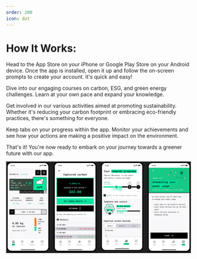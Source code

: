 ```yaml
---
order: 200
icon: dot
---
```


# How It Works:

Head to the App Store on your iPhone or Google Play Store on your Android device. Once the app is installed, open it up and follow the on-screen prompts to create your account. It's quick and easy!

Dive into our engaging courses on carbon, ESG, and green energy challenges. Learn at your own pace and expand your knowledge.

Get involved in our various activities aimed at promoting sustainability. Whether it's reducing your carbon footprint or embracing eco-friendly practices, there's something for everyone.

Keep tabs on your progress within the app. Monitor your achievements and see how your actions are making a positive impact on the environment.

That's it! You're now ready to embark on your journey towards a greener future with our app.


![](/src/headers/eaasapp.jpg)


